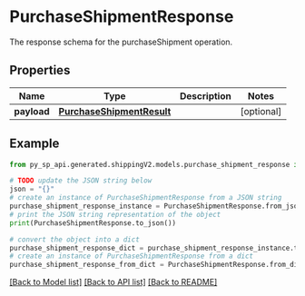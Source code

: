 # PurchaseShipmentResponse

The response schema for the purchaseShipment operation.

## Properties

Name | Type | Description | Notes
------------ | ------------- | ------------- | -------------
**payload** | [**PurchaseShipmentResult**](PurchaseShipmentResult.md) |  | [optional] 

## Example

```python
from py_sp_api.generated.shippingV2.models.purchase_shipment_response import PurchaseShipmentResponse

# TODO update the JSON string below
json = "{}"
# create an instance of PurchaseShipmentResponse from a JSON string
purchase_shipment_response_instance = PurchaseShipmentResponse.from_json(json)
# print the JSON string representation of the object
print(PurchaseShipmentResponse.to_json())

# convert the object into a dict
purchase_shipment_response_dict = purchase_shipment_response_instance.to_dict()
# create an instance of PurchaseShipmentResponse from a dict
purchase_shipment_response_from_dict = PurchaseShipmentResponse.from_dict(purchase_shipment_response_dict)
```
[[Back to Model list]](../README.md#documentation-for-models) [[Back to API list]](../README.md#documentation-for-api-endpoints) [[Back to README]](../README.md)


